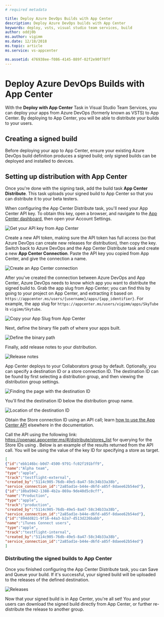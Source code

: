 ```yaml
---
# required metadata

title: Deploy Azure DevOps Builds with App Center
description: Deploy Azure DevOps builds with App Center
keywords: deploy, vsts, visual studio team services, build
author: oddj0b
ms.author: vigimm
ms.date: 12/18/2018
ms.topic: article
ms.service: vs-appcenter

ms.assetid: 476938ee-f086-4145-889f-02f2e90f78ff
---
```


# Deploy Azure DevOps Builds with App Center

With the **Deploy with App Center** Task in Visual Studio Team Services, you can deploy your apps from Azure DevOps (formerly known as VSTS) to App Center. By deploying to App Center, you will be able to distribute your builds to your users.

## Creating a signed build

Before deploying your app to App Center, ensure your existing Azure DevOps build definition produces a signed build; only signed builds can be deployed and installed to devices.

## Setting up distribution with App Center

Once you're done with the signing task, add the build task **App Center Distribute**. This task uploads your signed build to App Center so that you can distribute it to your beta testers.

When configuring the App Center Distribute task, you'll need your App Center API key. To obtain this key, open a browser, and navigate to the [App Center dashboard](https://appcenter.ms), then open your Account Settings.

![Get your API key from App Center](images/distribution_new-api-token.png)

Create a new API token, making sure the API token has full access (so that Azure DevOps can create new releases for distribution), then copy the key. Switch back to Azure DevOps and the App Center Distribute task and create a new **App Center Connection**. Paste the API key you copied from App Center, and give the connection a name.

![Create an App Center connection](images/vsts-deploy-app-center-api.png)

After you've created the connection between Azure DevOps and App Center, Azure DevOps needs to know which app you want to distribute the signed build to. Grab the app slug from App Center; you can find this by going to your project on App Center, and extracting it based on `https://appcenter.ms/users/{username}/apps/{app_identifier}`. For example, the app slug for `https://appcenter.ms/users/vigimm/apps/SkyTube` is `vigimm/Skytube`.

![Copy your App Slug from App Center](images/vsts-deploy-app-center-slug.png)

Next, define the binary file path of where your apps built.

![Define the binary path](images/vsts-deploy-app-center-binary.png)

Finally, add release notes to your distribution.

![Release notes](images/vsts-deploy-app-center-notes.png)

App Center deploys to your Collaborators group by default. Optionally, you can specify a destination ID or a store connection ID. The destination ID can be found by first selecting a distribution group, and then viewing the distribution group settings.

![Finding the page with the destination ID](images/distribution_edit-settings-icon.png)

You'll find the destination ID below the distribution group name.

![Location of the destination ID](images/distribution_group-id.png)

Obtain the Store connection ID using an API call; learn [how to use the App Center API](../api-docs/index.md) elsewhere in the documentation.

Call the API using the following link: https://openapi.appcenter.ms/#/distribute/stores_list for querying for the Store IDs using . Below is an example of the results returned from the API call. You will be using the value of the key ID for specifying a store as target.

```json
[
{"id":"ebb146bc-b0d7-4500-9791-fc02f191bff9",
"name":"Alpha team",
"type":"apple",
"track":"testflight-external",
"created_by":"5114c905-76db-49e5-8a47-58c34b33a38b",
"service_connection_id":"2a85ad1e-b44e-d6fd-a85f-8daee62b54ed"},
{"id":"10ba5942-1388-4b2a-869a-9de40d5c0cff",
"name":"Production",
"type":"apple",
"track":"production",
"created_by":"5114c905-76db-49e5-8a47-58c34b33a38b",
"service_connection_id":"2a85ad1e-b44e-d6fd-a85f-8daee62b54ed"},
{"id":"894dd821-9f16-44a3-b2a7-d513d226babb",
"name":"iTunes Connect users",
"type":"apple",
"track":"testflight-internal",
"created_by":"5114c905-76db-49e5-8a47-58c34b33a38b",
"service_connection_id":"2a85ad1e-b44e-d6fd-a85f-8daee62b54ed"}
]
```

### Distributing the signed builds to App Center

Once you finished configuring the App Center Distribute task, you can Save and Queue your build. If it's successful, your signed build will be uploaded to the releases of the defined destination.

![Releases](images/distribution_successful-release.png)

Now that your signed build is in App Center, you're all set! You and your users can download the signed build directly from App Center, or further re-distribute the release to another group.

[vsts-deploy-api]: images/vsts-deploy-api.png
[vsts-deploy-app-center-api]: images/vsts-deploy-app-center-api.png
[vsts-deploy-app-center-slug]: images/vsts-deploy-app-center-slug.png
[vsts-deploy-app-center-binary]: images/vsts-deploy-app-center-binary.png
[vsts-deploy-app-center-notes]: images/vsts-deploy-app-center-notes.png
[vsts-deploy-group-id]: images/vsts-deploy-group-id.png
[vsts-deploy-app-center-group]: images/vsts-deploy-app-center-group.png
[vsts-deploy-app-center-releases]: images/vsts-deploy-app-center-releases.png

